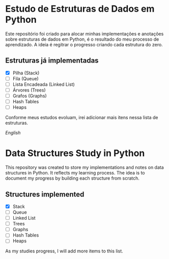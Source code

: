 # Estudo de Estruturas de Dados em Python

Este repositório foi criado para alocar minhas implementações e anotações sobre estruturas de dados em Python, é o resultado do meu processo de aprendizado. A ideia é regitrar o progresso criando cada estrutura do zero.

## Estruturas já implementadas

- [X] Pilha (Stack)
- [ ] Fila (Queue)
- [ ] Lista Encadeada (Linked List)
- [ ] Árvores (Trees)
- [ ] Grafos (Graphs)
- [ ] Hash Tables
- [ ] Heaps

Conforme meus estudos evoluam, irei adicionar mais itens nessa lista de estruturas.


*English*
# Data Structures Study in Python

This repository was created to store my implementations and notes on data structures in Python. It reflects my learning process. The idea is to document my progress by building each structure from scratch.

## Structures implemented

- [X] Stack
- [ ] Queue
- [ ] Linked List
- [ ] Trees
- [ ] Graphs
- [ ] Hash Tables
- [ ] Heaps

As my studies progress, I will add more items to this list.
